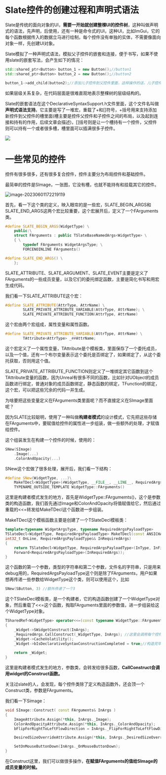 # Slate控件的创建过程和声明式语法



Slate是传统的面向对象的UI，**需要一开始就创建整棵UI的控件树**，这种叫做声明式的语法，先声明，后使用，还有一种是命令式的UI，这种UI，比如ImGui，它的每个函数根据传入的数据立马进行绘制，每个控件没有单独的实体，不需要像面向对象一样，先创建UI对象。



Slate模拟了一种声明式语法，模拟父子控件的嵌套和连接，便于书写，如果不使用slate的嵌套写法，会产生如下的情况：

```c++
std::shared_ptr<Button> button_1 = new Button();//button1
std::shared_ptr<Button> button_2 = new Button();//button2

button_1->add_child(button2);//添加儿子控件到父控件里面，这样操作的话，儿子控件会绘制到父控件上面
```

如果层级关系复杂，在代码层面是很难直观地表示整棵树的层级结构的。



Slate的嵌套语法在这个DeclarativeSyntaxSupport.h文件里面，这个文件名叫做**声明式语法支持**。它主要是写了一堆宏，重载了+和[]符号，+括号用来支持添加新控件到父控件的槽里面(槽主要是控件父控件和子控件之间的布局，以及起到连接和持有的作用，后续文章会描述)，[]括号则是让一个槽持有一个控件，父控件则可以持有一个或者很多槽，槽里面可以插满很多子控件。

![](_static/Image/Slate/DeclarativeSyntaxSupport.png)

# 一些常见的控件

控件有很多很多，还有很多复合控件，控件主要分为布局控件和基础控件。



最简单的控件是SImage，一张图，它没有槽，也就不能持有和挂载其它的控件。

![image-20230601172219119](_static/Image/Slate/SImage.png)

首先，看一下这个类的定义，映入眼帘的是一些宏，SLATE_BEGIN_ARGS和SLATE_END_ARGS这两个宏比较重要，这个宏展开后，定义了一个FArguments类。

```c++
#define SLATE_BEGIN_ARGS(WidgetType) \
	public:\
	struct FArguments : public TSlateBaseNamedArgs<WidgetType> \
	{ \
		typedef FArguments WidgetArgsType; \
		FORCENOINLINE FArguments()

#define SLATE_END_ARGS() \
	};
```



SLATE_ATTRIBUTE、SLATE_ARGUMENT、SLATE_EVENT主要是定义了FArguments的一些成员变量，以及它们的委托绑定函数，主要是简化书写和用宏生成代码。

我们看一下SLATE_ATTRIBUTE这个宏：

```c++
#define SLATE_ATTRIBUTE(AttrType, AttrName) \
		SLATE_PRIVATE_ATTRIBUTE_VARIABLE(AttrType, AttrName); \
		SLATE_PRIVATE_ATTRIBUTE_FUNCTION(AttrType, AttrName)
```

这个宏由两个宏组成，属性变量和属性函数。



```c++
#define SLATE_PRIVATE_ATTRIBUTE_VARIABLE(AttrType, AttrName) \
		TAttribute<AttrType> _##AttrName;
```

这个宏定义了一个属性变量，TAttribute是个模板类，里面保存了一个委托成员，以及一个值，还有一个布尔变量表示这个委托是否绑定了，如果绑定了，从这个委托获取，否则用这个值。



SLATE_PRIVATE_ATTRIBUTE_FUNCTION则定义了一堆绑定其它函数到这个TAttribute变量的函数，因为Unreal有很多不同的函数，比如针对UObject的成员函数进行绑定，普通对象的成员函数绑定，静态函数的绑定，TFunction的绑定，这个宏，可以把这些冗余的代码一并生成。



为啥要把这些变量定义在FArguments类里面呢？而不直接定义在SImage里面呢？

因为SLATE比较聪明，使用了一种叫做**构建者模式**的设计模式，它先把这些存储在FArguments中，要赋值给控件的属性进一步组装，做一些额外的处理，才赋值给控件。



这个组装发生在构建一个控件的时候，使用的：

```c++
SNew(SImage)
	.Image(...)
	.ColorAndOpacity(...)
```



SNew这个宏做了很多处理，展开后，我们看一下结构：

```c++
#define SNew(WidgetType, ...)\
	MakeTDecl<WidgetType>(#WidgetType, __FILE__, __LINE__, RequiredArgs::MakeRequiredArgs(__VA_ARGS__)) <<=
	TYPENAME_OUTSIDE_TEMPLATE WidgetType::FArguments()
```

这里是构建者模式发生的地方，首先是WidgetType::FArgumemts()，这个是参数类的构造函数，我们首先通过Image和ColorAndOpacity将值赋值给它，然后通过重载的<<=转发给MakeTDecl这个函数进一步组装。



MakeTDecl这个模板函数主要是创建了一个TSlateDecl模板类：

```c++
template<typename WidgetArgsType, typename RequiredArgsPayloadType>
TSlateDecl<WidgetType, RequiredArgsPayloadType> MakeTDecl(const ANSICHAR* InType, const ANSICHAR* InFile,
int32_t OnLine, RequiredArgsPayloadType&& InRequiredArgs)
{
	return TSlateDecl<WidgetType, RequiredArgsPayloadType>(InType, InFile, OnLine, 
	Forward<RequiredArgsPayloadType>(InRequiredArgs));
}
```

这个函数的第一个参数，类型的字符串和第二个参数，文件名的字符串，只是用来debug用的，RequiredArgsPayloadType这个则是除了FArguments，用户如果想再传递一些参数给WidgetType这个类，则可以使用这个，比如

```c++
SNew(SButton, 3) //额外传递了一个3
```



这个TSlateDecl模板类，是一个构建者，它的构造函数创建了一个WidgetType对象，然后重载了<<=这个函数，掏取FArguments里面的参数值，进一步组装给这个WidgetType对象。



```c++
TSharedRef<WidgetType> operator<<=(const typename WidgetType::FArguments& InArgs) const
{
	_Widget->SWidgetConstruct(InArgs);
	_RequiredArgs.CallConstruct(_WidgetType, InArgs); //这里会调用每个控件类的Construct函数，同时把上面的payload放进去
	_Widget->CacheVolatility();
	_Widget->bIsDeclarativeSyntaxConstructionCompleted = true;//构造完毕
	
	return _Widget;
}
```



这里是构建者模式发生的地方，参数类，会转发给很多函数，**CallConstruct会调用widget的Construct函数。**



关注过slate的人，会发现，每个控件类除了定义构造函数外，还会顶一个Construct类，参数是FArguments。

我们看一下Simage：

```c++
void SImage::Construct( const FArguments& InArgs )
{
	ImageAttribute.Assign(*this, InArgs._Image);
	ColorAndOpacityAttribute.Assign(*this, InArgs._ColorAndOpacity);
	bFlipForRightToLeftFlowDirection = InArgs._FlipForRightToLeftFlowDirection;

	DesiredSizeOverrideAttribute.Assign(*this, InArgs._DesiredSizeOverride);

	SetOnMouseButtonDown(InArgs._OnMouseButtonDown);
}
```

在Construct这里，我们可以做很多操作，**在赋值FArguments的值给SImage的成员变量的时候。**































